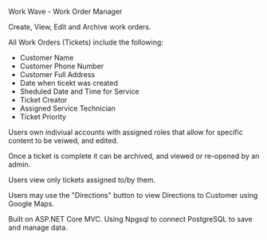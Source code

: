 Work Wave - Work Order Manager

Create, View, Edit and Archive work orders. 

All Work Orders (Tickets) include the following:
- Customer Name
- Customer Phone Number
- Customer Full Address
- Date when ticekt was created
- Sheduled Date and Time for Service 
- Ticket Creator
- Assigned Service Technician
- Ticket Priority

Users own indiviual accounts with assigned roles that allow for specific content to be veiwed, and edited. 

Once a ticket is complete it can be archived, and viewed or re-opened by an admin.

Users view only tickets assigned to/by them. 

Users may use the "Directions" button to view Directions to Customer using Google Maps.

Built on ASP.NET Core MVC. Using Npgsql to connect PostgreSQL to save and manage data. 
